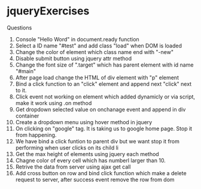 # jqueryExercises

Questions

1. Console "Hello Word" in document.ready function
2. Select a ID name "#test" and add class "load" when DOM is loaded
3. Change the color of element which class name end with "-new"
4. Disable submit button using jquery attr method
5. Change the font size of ".target" which has parent element with id name "#main"
6. After page load change the HTML of div element with "p" element
7. Bind a click function to an "click" element and append next "click" next to it.
8. Click event not working on element which added dynamicly or via script, make it work using .on method
9. Get dropdown selected value on onchanage event and append in div container
10. Create a dropdown menu using hover method in jquery
11. On clicking on "google" tag. It is taking us to google home page. Stop it from happening.
12. We have bind a click funtion to parent div but we want stop it from performing when user clicks on its child li
13. Get the max height of elements using jquery each method
14. Chagne color of every cell which has numberl larger than 10.
15. Retrive the data from server using ajax get call
16. Add cross button on row and bind click function which make a delete request to server, after success event remove the row   from dom

